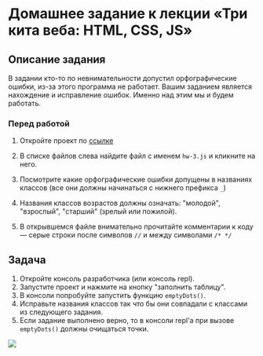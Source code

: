 # Домашнее задание к лекции «Три кита веба: HTML, CSS, JS»

## Описание задания
В задании кто-то по невнимательности допустил орфографические ошибки, из-за этого программа не работает.
Вашим заданием является нахождение и исправление ошибок. Именно над этим мы и будем работать. 

### Перед работой
1. Откройте проект по [ссылке](https://repl.it/@netologySD/SD-diploma)

2. В списке файлов слева найдите файл с именем `hw-3.js` и кликните на него.

3. Посмотрите какие орфографические ошибки допущены в названиях классов (все они должны начинаться с нижнего префикса `_`)

4. Названия классов возрастов должны означать: "молодой", "взрослый", "старший" (зрелый или пожилой).

5. В открывшемся файле внимательно прочитайте комментарии к коду — серые строки после символов `//` и между символами `/* */`

## Задача
1. Откройте консоль разработчика (или консоль repl).  
2. Запустите проект и нажмите на кнопку "заполнить таблицу".
3. В консоли попробуйте запустить функцию `emptyDots()`.
4. Исправьте названия классов так что бы они совпадали с классами из следующего задания.
5. Если задание выполнено верно, то в консоли repl'a при вызове `emptyDots()` должны очищаться точки. 

![](http://g.recordit.co/AirDGv8hvs.gif)